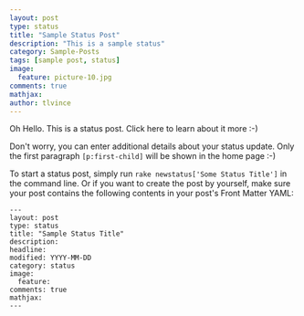 ```yaml
---
layout: post
type: status
title: "Sample Status Post"
description: "This is a sample status"
category: Sample-Posts
tags: [sample post, status]
image: 
  feature: picture-10.jpg
comments: true
mathjax: 
author: tlvince
---
```

Oh Hello. This is a status post. Click here to learn about it more :-)

Don't worry, you can enter additional details about your status update. Only the first paragraph `[p:first-child]` will be shown in the home page :-)

To start a status post, simply run `rake newstatus['Some Status Title']` in the command line. Or if you want to create the post by yourself, make sure your post contains the following contents in your post's Front Matter YAML:

    ---
    layout: post
    type: status
    title: "Sample Status Title"
    description: 
    headline: 
    modified: YYYY-MM-DD
    category: status
    image: 
      feature: 
    comments: true
    mathjax: 
    ---
